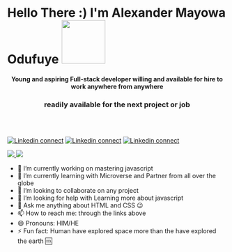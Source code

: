 <h1><bold>Hello There :) </bold> I'm Alexander Mayowa Odufuye <img src="https://media.giphy.com/media/RLsfgZfNGJ3fzlMXdV/giphy.gif" width="100px"></h1>

   <h4 align="center">Young and aspiring Full-stack developer willing and available for hire to work anywhere from anywhere</h4>
   <h3 align="center" margin-bottom="10px" >readily available for the next project or job</h3>
                                               <br/>
                                               <br/>
                                     

<!--   [![Facebook connect](https://img.shields.io/badge/Facebook-1877F2?style=for-the-badge&logo=facebook&logoColor=white)](https://facebook.com/ah.ziayousufi) -->
[![Linkedin connect](https://img.shields.io/badge/LinkedIn-0077B5?style=for-the-badge&logo=linkedin&logoColor=white)](https://www.linkedin.com/in/alexander-odufuye-9298511a4/)
[![Linkedin connect](https://img.shields.io/badge/Instagram-E4405F?style=for-the-badge&logo=instagram&logoColor=white)](https://www.instagram.com/codingrex/)
[![Linkedin connect](https://img.shields.io/badge/angellist-E4119F?style=for-the-badge&logo=angellist&logoColor=white)](https://angel.co/u/alexander-mayowa)


  <a href="https://github.com/alexander16108/alexander16108">
  <img src="https://github-readme-stats.vercel.app/api?username=alexander16108&count_private=true&show_icons=true&theme=radical"/>
</a>

<a href="https://github.com/alexander16108/alexander16108">
  <img src="https://github-readme-stats.vercel.app/api/top-langs/?username=alexander16108&tex&title_color=ffffff&text_color=c9cacc&icon_color=2bbc8a&bg_color=1d1f21&langs_count=3"/>
</a>

- 🔭 I’m currently working on mastering javascript
- 🌱 I’m currently learning with Microverse and Partner from all over the globe
- 👯 I’m looking to collaborate on any project
- 🤔 I’m looking for help with Learning more about javascript
- 💬 Ask me anything about HTML and CSS 😉
- 📫 How to reach me: through the links above 
- 😄 Pronouns: HIM/HE
- ⚡ Fun fact: Human have explored space more than the have explored the earth 🆒
